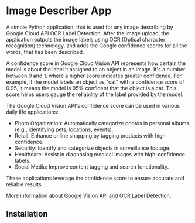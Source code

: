 # Image Describer App

A simple Python application, that is used for any image describing by Google Cloud API OCR Label Detection. After the image upload, the application outputs the image labels using OCR (Optical character recognition) technology, and adds the Google confidence scores for all the words, that has been described.

A confidence score in Google Cloud Vision API represents how certain the model is about the label it assigned to an object in an image. It's a number between 0 and 1, where a higher score indicates greater confidence. For example, if the model labels an object as "cat" with a confidence score of 0.95, it means the model is 95% confident that the object is a cat. This score helps users gauge the reliability of the label provided by the model.

The Google Cloud Vision API's confidence score can be used in various daily life applications:

- Photo Organization: Automatically categorize photos in personal albums (e.g., identifying pets, locations, events).
- Retail: Enhance online shopping by tagging products with high confidence.
- Security: Identify and categorize objects in surveillance footage.
- Healthcare: Assist in diagnosing medical images with high-confidence labels.
- Social Media: Improve content tagging and search functionality.

These applications leverage the confidence score to ensure accurate and reliable results.

More information about [Google Vision API and OCR Label Detection](https://cloud.google.com/vision/docs/features-list).

## Installation


